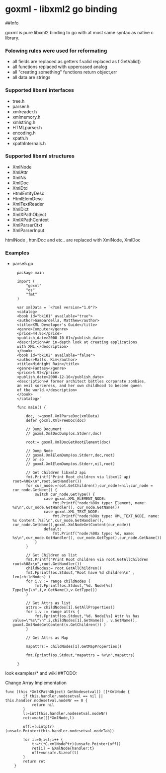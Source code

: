 # goxml - libxml2 go binding
##Info

goxml is pure libxml2 binding to go with at most same syntax as native c library.

### Folowing rules were used for reformating 

- all fields are replaced as getters
f.valid replaced as f.GetValid()
- all functions replaced with uppercased analog
- all "creating something" functions return object,err
- all data are strings

### Supported libxml interfaces
- tree.h
- parser.h
- xmlreader.h
- xmlmemory.h
- xmlstring.h
- HTMLparser.h
- encoding.h
- xpath.h
- xpathInternals.h

### Supported libxml structures
- XmlNode
- XmlAttr
- XmlNs
- XmlDoc
- XmlDtd
- HtmlEntityDesc
- HtmlElemDesc
- XmlTextReader
- XmlDict
- XmlXPathObject
- XmlXPathContext
- XmlParserCtxt
- XmlParserInput

htmlNode , htmlDoc and etc.. are replaced with XmlNode, XmlDoc
### Examples
- parse5.go


		package main
		
		import (
			"goxml"
			"os"
			"fmt"
		)
		
		var xmlData = `<?xml version="1.0"?>
		<catalog>
		<book id="bk101" available="true">
		<author>Gambardella, Matthew</author>
		<title>XML Developer's Guide</title>
		<genre>Computer</genre>
		<price>44.95</price>
		<publish_date>2000-10-01</publish_date>
		<description>An in-depth look at creating applications 
		with XML.</description>
		</book>
		<book id="bk102" available="false">
		<author>Ralls, Kim</author>
		<title>Midnight Rain</title>
		<genre>Fantasy</genre>
		<price>5.95</price>
		<publish_date>2000-12-16</publish_date>
		<description>A former architect battles corporate zombies, 
		an evil sorceress, and her own childhood to become queen 
		of the world.</description>
		</book>
		</catalog>`
			
		func main() {
			
			doc,_:=goxml.XmlParseDoc(xmlData)
			defer goxml.XmlFreeDoc(doc)
			
			// Dump Document
			// goxml.XmlDocDump(os.Stderr,doc)
			
			root:= goxml.XmlDocGetRootElement(doc)
			
			// Dump Node 
			// goxml.XmlElemDump(os.Stderr,doc,root)
			// or so 
			// goxml.XmlElemDump(os.Stderr,nil,root)
			
			// Get Children libxml2 api
			fmt.Printf("Print Root children via libxml2 api root=%08x\n",root.GetHandler())
			for cur_node:=root.GetChildren();cur_node!=nil;cur_node = cur_node.GetNext() {
				switch cur_node.GetType() {
					case goxml.XML_ELEMENT_NODE:
						fmt.Printf("node:%08x type: Element, name: %s\n",cur_node.GetHandler(), cur_node.GetName())
					case goxml.XML_TEXT_NODE:
						fmt.Printf("node:%08x type: XML_TEXT_NODE, name: %s Content:[%s]\n",cur_node.GetHandler(), cur_node.GetName(),goxml.XmlNodeGetContent(cur_node))
					default:
						fmt.Printf("node:%08x type: %d, name: %s\n",cur_node.GetHandler(), cur_node.GetType(),cur_node.GetName())
				}
			}
			
			// Get Children as list
			fmt.Printf("Print Root children via root.GetAllChildren root=%08x\n",root.GetHandler())
			childNodes:= root.GetAllChildren()
			fmt.Fprintf(os.Stdout,"Root have %d children\n" , len(childNodes) )
			for i,v := range childNodes {
				fmt.Fprintf(os.Stdout,"%d. Node[%s] Type[%v]\n",i,v.GetName(),v.GetType())
			}
			
			// Get Attrs as list
			attrs:= childNodes[1].GetAllProperties()
			for i,v := range attrs {
				fmt.Fprintf(os.Stdout,"%d. Node[%s] Attr %s has value=\"%s\"\n",i,childNodes[1].GetName() , v.GetName(), goxml.XmlNodeGetContent(v.GetChildren()) )
			}
			
			// Get Attrs as Map
			
			mapattrs:= childNodes[1].GetMapProperties()
			
			fmt.Fprintf(os.Stdout,"mapattrs = %v\n",mapattrs)
			
		}

 look examples/* and wiki
##TODO:

Change Array Implementation

  	func (this *XmlXPathObject) GetNodesetval() []*XmlNode {
			if this.handler.nodesetval == nil || this.handler.nodesetval.nodeNr == 0 {
				return nil
			}
			l:=int(this.handler.nodesetval.nodeNr)
			ret:=make([]*XmlNode,l)
			
			off:=(uintptr)(unsafe.Pointer(this.handler.nodesetval.nodeTab))
			
			for i:=0;i<l;i++ {
				t:=*(*C.xmlNodePtr)(unsafe.Pointer(off))
				ret[i] = &XmlNode{handler:t}
				off+=unsafe.Sizeof(t)
			}
			return ret
		}
